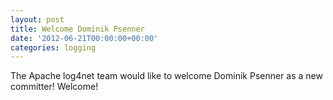 ```yaml
---
layout: post
title: Welcome Dominik Psenner
date: '2012-06-21T00:00:00+00:00'
categories: logging
---
```

The Apache log4net team would like to welcome Dominik Psenner as a new committer! Welcome!
